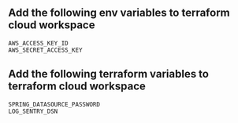## Add the following env variables to terraform cloud workspace  
```
AWS_ACCESS_KEY_ID  
AWS_SECRET_ACCESS_KEY                                         
```
## Add the following terraform variables to terraform cloud workspace
```
SPRING_DATASOURCE_PASSWORD
LOG_SENTRY_DSN
```

